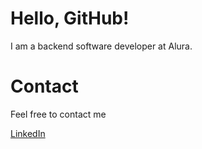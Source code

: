 # Hello, GitHub!
<p>I am a backend software developer at Alura.</p>

# Contact
<p>Feel free to contact me</p>

[LinkedIn](https://www.linkedin.com/in/breno-mchd/ "My LinkedIn profile")<br>

